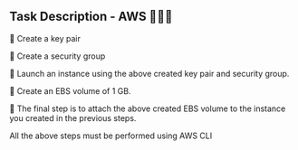 ## Task Description - AWS 👨🏻‍💻

🔅 Create a key pair 

🔅 Create a security group 

🔅 Launch an instance using the above created key pair and security group.

🔅 Create an EBS volume of 1 GB.

🔅 The final step is to attach the above created EBS volume to the instance you created in the previous steps.

All the above steps must be performed using AWS CLI
